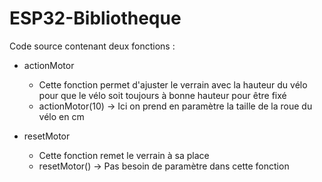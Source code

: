 
# ESP32-Bibliotheque

Code source contenant deux fonctions : 

- actionMotor
  - Cette fonction permet d'ajuster le verrain avec la hauteur du vélo pour que le vélo soit toujours à bonne hauteur pour être fixé
  - actionMotor(10) -> Ici on prend en paramètre la taille de la roue du vélo en cm

- resetMotor
  - Cette fonction remet le verrain à sa place
  - resetMotor() -> Pas besoin de paramètre dans cette fonction

